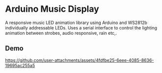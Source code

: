 # Arduino Music Display
A responsive music LED animation library using Arduino and WS2812b individually addressable LEDs.
Uses a serial interface to control the lighting animation between strobes, audio responsive, rain etc,.

## Demo
https://github.com/user-attachments/assets/4fdfbe25-6eee-4085-8636-19695ac255a5

